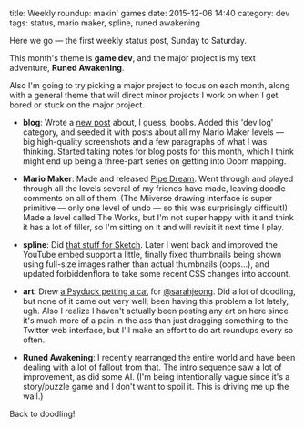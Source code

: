 title: Weekly roundup: makin' games
date: 2015-12-06 14:40
category: dev
tags: status, mario maker, spline, runed awakening

Here we go — the first weekly status post, Sunday to Saturday.

This month's theme is **game dev**, and the major project is my text adventure, **Runed Awakening**.

Also I'm going to try picking a major project to focus on each month, along with a general theme that will direct minor projects I work on when I get bored or stuck on the major project.

- **blog**: Wrote a [new post]({filename}/2015-11-29-words-mean-things-unfortunately.markdown) about, I guess, boobs.  Added this 'dev log' category, and seeded it with posts about all my Mario Maker levels — big high-quality screenshots and a few paragraphs of what I was thinking.  Started taking notes for blog posts for this month, which I think might end up being a three-part series on getting into Doom mapping.

- **Mario Maker**: Made and released [Pipe Dream]({filename}/release/2015-11-29-mario-maker-pipe-dream.markdown).  Went through and played through all the levels several of my friends have made, leaving doodle comments on all of them.  (The Miiverse drawing interface is super primitive — only one level of undo — so this was surprisingly difficult!)  Made a level called The Works, but I'm not super happy with it and think it has a lot of filler, so I'm sitting on it and will revisit it next time I play.

- **spline**: Did [that stuff for Sketch]({filename}/dev/2015-11-30-did-some-spline-work-again.markdown).  Later I went back and improved the YouTube embed support a little, finally fixed thumbnails being shown using full-size images rather than actual thumbnails (oops...), and updated forbiddenflora to take some recent CSS changes into account.

- **art**: Drew [a Psyduck petting a cat](https://twitter.com/eevee/status/672249652398264320) for [@sarahjeong](https://twitter.com/sarahjeong).  Did a lot of doodling, but none of it came out very well; been having this problem a lot lately, ugh.  Also I realize I haven't actually been posting any art on here since it's much more of a pain in the ass than just dragging something to the Twitter web interface, but I'll make an effort to do art roundups every so often.

- **Runed Awakening**: I recently rearranged the entire world and have been dealing with a lot of fallout from that.  The intro sequence saw a lot of improvement, as did some AI.  (I'm being intentionally vague since it's a story/puzzle game and I don't want to spoil it.  This is driving me up the wall.)

Back to doodling!

